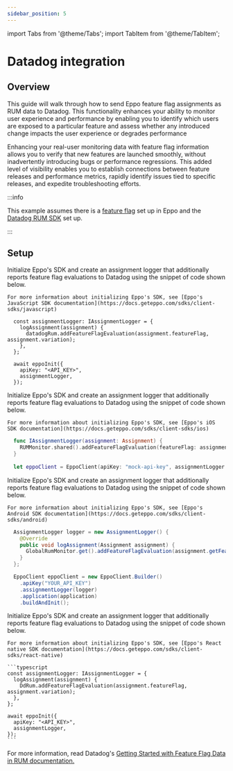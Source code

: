 ```yaml
---
sidebar_position: 5
---
```

import Tabs from '@theme/Tabs';
import TabItem from '@theme/TabItem';

# Datadog integration

## Overview
This guide will walk through how to send Eppo feature flag assignments as RUM data to Datadog. 
This functionality enhances your ability to monitor user experience and performance by enabling you to identify which users are exposed to a particular feature and assess whether any introduced change impacts the user experience or degrades performance

Enhancing your real-user monitoring data with feature flag information allows you to verify that new features are launched smoothly, without inadvertently introducing bugs or performance regressions. This added level of visibility enables you to establish connections between feature releases and performance metrics, rapidly identify issues tied to specific releases, and expedite troubleshooting efforts.

:::info

This example assumes there is a [feature flag](/feature-flagging/feature-gates.md) set up in Eppo and the [Datadog RUM SDK](https://docs.datadoghq.com/real_user_monitoring/browser/#setup) set up.  

:::

## Setup
<Tabs>
  <TabItem value="browser" label="Browser" default>
    Initialize Eppo's SDK and create an assignment logger that additionally reports feature flag evaluations to Datadog using the snippet of code shown below.
    
    For more information about initializing Eppo's SDK, see [Eppo's JavaScript SDK documentation](https://docs.geteppo.com/sdks/client-sdks/javascript)
    
  ```tsx
    const assignmentLogger: IAssignmentLogger = {
      logAssignment(assignment) {
        datadogRum.addFeatureFlagEvaluation(assignment.featureFlag, assignment.variation);
      },
    };
    
    await eppoInit({
      apiKey: "<API_KEY>",
      assignmentLogger,
    });
  ```
  </TabItem>
  <TabItem value="iOS" label="iOS">
    Initialize Eppo's SDK and create an assignment logger that additionally reports feature flag evaluations to Datadog using the snippet of code shown below.
    
    For more information about initializing Eppo's SDK, see [Eppo's iOS SDK documentation](https://docs.geteppo.com/sdks/client-sdks/ios)

  ```swift
    func IAssignmentLogger(assignment: Assignment) {
      RUMMonitor.shared().addFeatureFlagEvaluation(featureFlag: assignment.featureFlag, variation: assignment.variation)
    }
    
    let eppoClient = EppoClient(apiKey: "mock-api-key", assignmentLogger: IAssignmentLogger)
  ```

  </TabItem>
  <TabItem value="android" label="Android">
    Initialize Eppo's SDK and create an assignment logger that additionally reports feature flag evaluations to Datadog using the snippet of code shown below.

    For more information about initializing Eppo's SDK, see [Eppo's Android SDK documentation](https://docs.geteppo.com/sdks/client-sdks/android)

  ```java
    AssignmentLogger logger = new AssignmentLogger() {
      @Override
      public void logAssignment(Assignment assignment) {
        GlobalRumMonitor.get().addFeatureFlagEvaluation(assignment.getFeatureFlag(), assignment.getVariation());
      }
    };

    EppoClient eppoClient = new EppoClient.Builder()
      .apiKey("YOUR_API_KEY")
      .assignmentLogger(logger)
      .application(application)
      .buildAndInit();
  ```
  </TabItem>
  <TabItem value="react" label="React Native">
    Initialize Eppo's SDK and create an assignment logger that additionally reports feature flag evaluations to Datadog using the snippet of code shown below.

    For more information about initializing Eppo's SDK, see [Eppo's React native SDK documentation](https://docs.geteppo.com/sdks/client-sdks/react-native)

    ```typescript
    const assignmentLogger: IAssignmentLogger = {
      logAssignment(assignment) {
        DdRum.addFeatureFlagEvaluation(assignment.featureFlag, assignment.variation);
      },
    };

    await eppoInit({
      apiKey: "<API_KEY>",
      assignmentLogger,
    });
    ```
  </TabItem>
</Tabs>

For more information, read Datadog's [Getting Started with Feature Flag Data in RUM documentation.](https://docs.datadoghq.com/real_user_monitoring/guide/setup-feature-flag-data-collection/?tab=browser#eppo-integration)